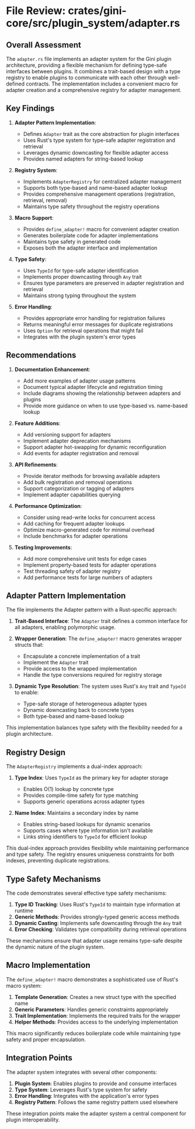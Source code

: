 # File Review: crates/gini-core/src/plugin_system/adapter.rs

## Overall Assessment

The `adapter.rs` file implements an adapter system for the Gini plugin architecture, providing a flexible mechanism for defining type-safe interfaces between plugins. It combines a trait-based design with a type registry to enable plugins to communicate with each other through well-defined contracts. The implementation includes a convenient macro for adapter creation and a comprehensive registry for adapter management.

## Key Findings

1. **Adapter Pattern Implementation**:
   - Defines `Adapter` trait as the core abstraction for plugin interfaces
   - Uses Rust's type system for type-safe adapter registration and retrieval
   - Leverages dynamic downcasting for flexible adapter access
   - Provides named adapters for string-based lookup

2. **Registry System**:
   - Implements `AdapterRegistry` for centralized adapter management
   - Supports both type-based and name-based adapter lookup
   - Provides comprehensive management operations (registration, retrieval, removal)
   - Maintains type safety throughout the registry operations

3. **Macro Support**:
   - Provides `define_adapter!` macro for convenient adapter creation
   - Generates boilerplate code for adapter implementations
   - Maintains type safety in generated code
   - Exposes both the adapter interface and implementation

4. **Type Safety**:
   - Uses `TypeId` for type-safe adapter identification
   - Implements proper downcasting through `Any` trait
   - Ensures type parameters are preserved in adapter registration and retrieval
   - Maintains strong typing throughout the system

5. **Error Handling**:
   - Provides appropriate error handling for registration failures
   - Returns meaningful error messages for duplicate registrations
   - Uses `Option` for retrieval operations that might fail
   - Integrates with the plugin system's error types

## Recommendations

1. **Documentation Enhancement**:
   - Add more examples of adapter usage patterns
   - Document typical adapter lifecycle and registration timing
   - Include diagrams showing the relationship between adapters and plugins
   - Provide more guidance on when to use type-based vs. name-based lookup

2. **Feature Additions**:
   - Add versioning support for adapters
   - Implement adapter deprecation mechanisms
   - Support adapter hot-swapping for dynamic reconfiguration
   - Add events for adapter registration and removal

3. **API Refinements**:
   - Provide iterator methods for browsing available adapters
   - Add bulk registration and removal operations
   - Support categorization or tagging of adapters
   - Implement adapter capabilities querying

4. **Performance Optimization**:
   - Consider using read-write locks for concurrent access
   - Add caching for frequent adapter lookups
   - Optimize macro-generated code for minimal overhead
   - Include benchmarks for adapter operations

5. **Testing Improvements**:
   - Add more comprehensive unit tests for edge cases
   - Implement property-based tests for adapter operations
   - Test threading safety of adapter registry
   - Add performance tests for large numbers of adapters

## Adapter Pattern Implementation

The file implements the Adapter pattern with a Rust-specific approach:

1. **Trait-Based Interface**: The `Adapter` trait defines a common interface for all adapters, enabling polymorphic usage.

2. **Wrapper Generation**: The `define_adapter!` macro generates wrapper structs that:
   - Encapsulate a concrete implementation of a trait
   - Implement the `Adapter` trait
   - Provide access to the wrapped implementation
   - Handle the type conversions required for registry storage

3. **Dynamic Type Resolution**: The system uses Rust's `Any` trait and `TypeId` to enable:
   - Type-safe storage of heterogeneous adapter types
   - Dynamic downcasting back to concrete types
   - Both type-based and name-based lookup

This implementation balances type safety with the flexibility needed for a plugin architecture.

## Registry Design

The `AdapterRegistry` implements a dual-index approach:

1. **Type Index**: Uses `TypeId` as the primary key for adapter storage
   - Enables O(1) lookup by concrete type
   - Provides compile-time safety for type matching
   - Supports generic operations across adapter types

2. **Name Index**: Maintains a secondary index by name
   - Enables string-based lookups for dynamic scenarios
   - Supports cases where type information isn't available
   - Links string identifiers to `TypeId` for efficient lookup

This dual-index approach provides flexibility while maintaining performance and type safety. The registry ensures uniqueness constraints for both indexes, preventing duplicate registrations.

## Type Safety Mechanisms

The code demonstrates several effective type safety mechanisms:

1. **Type ID Tracking**: Uses Rust's `TypeId` to maintain type information at runtime
2. **Generic Methods**: Provides strongly-typed generic access methods
3. **Dynamic Casting**: Implements safe downcasting through the `Any` trait
4. **Error Checking**: Validates type compatibility during retrieval operations

These mechanisms ensure that adapter usage remains type-safe despite the dynamic nature of the plugin system.

## Macro Implementation

The `define_adapter!` macro demonstrates a sophisticated use of Rust's macro system:

1. **Template Generation**: Creates a new struct type with the specified name
2. **Generic Parameters**: Handles generic constraints appropriately
3. **Trait Implementation**: Implements the required traits for the wrapper
4. **Helper Methods**: Provides access to the underlying implementation

This macro significantly reduces boilerplate code while maintaining type safety and proper encapsulation.

## Integration Points

The adapter system integrates with several other components:

1. **Plugin System**: Enables plugins to provide and consume interfaces
2. **Type System**: Leverages Rust's type system for safety
3. **Error Handling**: Integrates with the application's error types
4. **Registry Pattern**: Follows the same registry pattern used elsewhere

These integration points make the adapter system a central component for plugin interoperability.